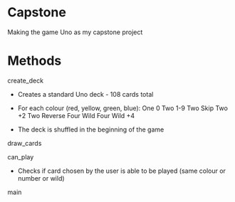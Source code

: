 # Capstone
Making the game Uno as my capstone project

# Methods

create_deck
- Creates a standard Uno deck - 108 cards total
- For each colour (red, yellow, green, blue):
    One 0
    Two 1-9
    Two Skip
    Two +2
    Two Reverse
    Four Wild
    Four Wild +4

- The deck is shuffled in the beginning of the game

draw_cards

can_play
- Checks if card chosen by the user is able to be played (same colour or number or wild)

main
